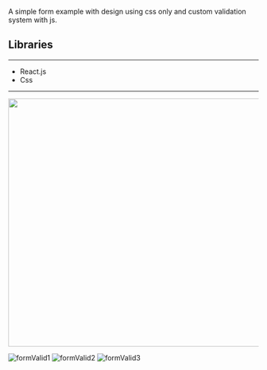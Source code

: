 A simple form example with design using css only and custom validation system with js.

## Libraries

---

- React.js
- Css

---

<img src="https://user-images.githubusercontent.com/97463548/151405422-3913dd8c-2123-4212-849e-d717e0b5d7ae.png" width="800" height="500" />




![formValid1](https://user-images.githubusercontent.com/97463548/151405422-3913dd8c-2123-4212-849e-d717e0b5d7ae.png)
![formValid2](https://user-images.githubusercontent.com/97463548/151405437-3d2b466d-9995-492a-94e7-6a11ec8860ab.png)
![formValid3](https://user-images.githubusercontent.com/97463548/151405446-79d36982-6351-4b3c-acf1-f6eb690f5efa.png)
